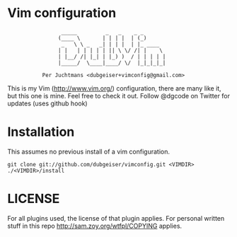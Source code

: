 Vim configuration
=================

                     _____         _   _    _ _
                    (____ \       | | | |  | (_)
                     _   \ \ _   _| | | |  | |_ ____
                    | |   | | | | | || \ \/ /| |    \
                    | |__/ /| |_| | |_) )  / | | | | |
                    |_____/  \____|____/ \/  |_|_|_|_|

               Per Juchtmans <dubgeiser+vimconfig@gmail.com>


This is my Vim (http://www.vim.org/) configuration, there are many like
it, but this one is mine.  Feel free to check it out.  Follow @dgcode on
Twitter for updates (uses github hook)


Installation
============
This assumes no previous install of a vim configuration.

    git clone git://github.com/dubgeiser/vimconfig.git <VIMDIR>
    ./<VIMDIR>/install


LICENSE
=======
For all plugins used, the license of that plugin applies.
For personal written stuff in this repo http://sam.zoy.org/wtfpl/COPYING applies.

